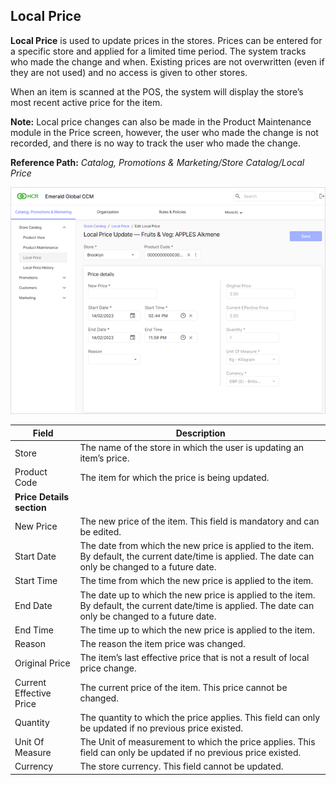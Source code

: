 ## Local Price

**Local Price** is used to update prices in the stores. Prices can be entered for a specific store and applied for a limited time period. The system tracks who made the change and when. Existing prices are not overwritten (even if they are not used) and no access is given to other stores.

When an item is scanned at the POS, the system will display the store’s most recent active price for the item.

**Note:** Local price changes can also be made in the Product Maintenance module in the Price screen, however, the user who made the change is not recorded, and there is no way to track the user who made the change.

**Reference Path:** *Catalog, Promotions & Marketing/Store Catalog/Local Price*

![Local Price Screen](/Images/LocalPriceScreen.png)

|**Field**|**Description**|
|---------|----------|
|Store|The name of the store in which the user is updating an item’s price.|
|Product Code|The item for which the price is being updated.|
|**Price Details section**|| 
|New Price|The new price of the item. This field is mandatory and can be edited.|
|Start Date|The date from which the new price is applied to the item. By default, the current date/time is applied. The date can only be changed to a future date.|
|Start Time|The time from which the new price is applied to the item.|
|End Date|The date up to which the new price is applied to the item. By default, the current date/time is applied. The date can only be changed to a future date.|
|End Time|The time up to which the new price is applied to the item.|
|Reason|The reason the item price was changed.|
|Original Price|The item’s last effective price that is not a result of local price change.|
|Current Effective Price|The current price of the item. This price cannot be changed.
|Quantity|The quantity to which the price applies. This field can only be updated if no previous price existed.|
|Unit Of Measure|The Unit of measurement to which the price applies. This field can only be updated if no previous price existed.|
|Currency|The store currency. This field cannot be updated.|